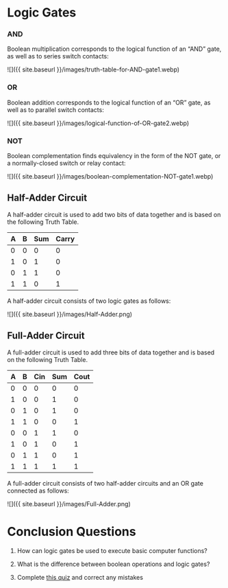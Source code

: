 # Logic Gates

### AND
Boolean multiplication corresponds to the logical function of an “AND” gate, as well as to series switch contacts:

![]({{ site.baseurl }}/images/truth-table-for-AND-gate1.webp)


### OR
Boolean addition corresponds to the logical function of an “OR” gate, as well as to parallel switch contacts:

![]({{ site.baseurl }}/images/logical-function-of-OR-gate2.webp)


### NOT
Boolean complementation finds equivalency in the form of the NOT gate, or a normally-closed switch or relay contact:

![]({{ site.baseurl }}/images/boolean-complementation-NOT-gate1.webp)

## Half-Adder Circuit
A half-adder circuit is used to add two bits of data together and is based on the following Truth Table.

|A|B|Sum|Carry|
|-|-|-|-|
|0|0|0|0|
|1|0|1|0|
|0|1|1|0|
|1|1|0|1|

A half-adder circuit consists of two logic gates as follows:

![]({{ site.baseurl }}/images/Half-Adder.png)

## Full-Adder Circuit
A full-adder circuit is used to add three bits of data together and is based on the following Truth Table.

|A|B|Cin|Sum|Cout|
|-|-|-|-|-|
|0|0|0|0|0|
|1|0|0|1|0|
|0|1|0|1|0|
|1|1|0|0|1|
|0|0|1|1|0|
|1|0|1|0|1|
|0|1|1|0|1|
|1|1|1|1|1|

A full-adder circuit consists of two half-adder circuits and an OR gate connected as follows:

![]({{ site.baseurl }}/images/Full-Adder.png)

# Conclusion Questions

1. How can logic gates be used to execute basic computer functions?

2. What is the difference between boolean operations and logic gates?

3. Complete [this quiz](https://www.khanacademy.org/computing/computers-and-internet/xcae6f4a7ff015e7d:computers/xcae6f4a7ff015e7d:logic-gates-and-circuits/e/logic-gates) and correct any mistakes